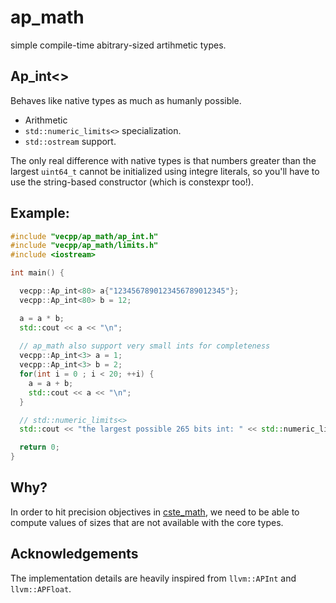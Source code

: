 # ap_math

simple compile-time abitrary-sized artihmetic types.

## Ap_int<>

Behaves like native types as much as humanly possible.

- Arithmetic
- `std::numeric_limits<>` specialization.
- `std::ostream` support.

The only real difference with native types is that numbers greater than the largest `uint64_t` cannot be initialized using integre literals, so you'll have to use the string-based constructor (which is constexpr too!).

## Example:

```cpp
#include "vecpp/ap_math/ap_int.h"
#include "vecpp/ap_math/limits.h"
#include <iostream>

int main() {

  vecpp::Ap_int<80> a{"1234567890123456789012345"};
  vecpp::Ap_int<80> b = 12;

  a = a * b;
  std::cout << a << "\n";
   
  // ap_math also support very small ints for completeness
  vecpp::Ap_int<3> a = 1;
  vecpp::Ap_int<3> b = 2;
  for(int i = 0 ; i < 20; ++i) {
    a = a + b;
    std::cout << a << "\n";
  }

  // std::numeric_limits<>
  std::cout << "the largest possible 265 bits int: " << std::numeric_limits<vecpp::Ap_int<265>>::max() << "\n"; 

  return 0;
}
```

## Why?

In order to hit precision objectives in [cste_math](https://github.com/VecPP/cste_math), 
we need to be able to compute values of sizes that are not available with the core types.

## Acknowledgements

The implementation details are heavily inspired from `llvm::APInt` and `llvm::APFloat`.
